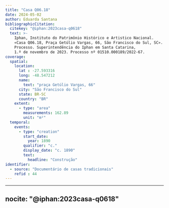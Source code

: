```yaml
---
title: "Casa Q06.18"
date: 2024-05-02
author: Eduarda Santana
bibliographicCitation:
  citekey: "@iphan:2023casa-q0618"
  text: >-
    Iphan, Instituto do Patrimônio Histórico e Artistico Nacional.
    «Casa Q06.18, Praça Getúlio Vargas, 66, São Francisco do Sul, SC».
    Processo. Superintendência do Iphan em Santa Catarina,
    1.º de novembro de 2023. Processo nº 01510.000189/2022-67.
coverage:
  spatial:
    location:
      lat : -27.593316
      long: -48.547212
      name: 
        text: "praça Getúlio Vargas, 66"
      city: "São Francisco do Sul"
      state: BR-SC
      country: "BR"
    extent:
      - type: "area"
        measurements: 162.89
        unit: "m²"
  temporal:
    events:
      - type: "creation"
        start_date:
          year: 1890
        qualifier: "c."
        display_date: "c. 1890"
        text:
          headline: "Construção"
identifier:
  - source: "Documentário de casas tradicionais"
    refid : 44
---
```


---
nocite: "@iphan:2023casa-q0618"
---
